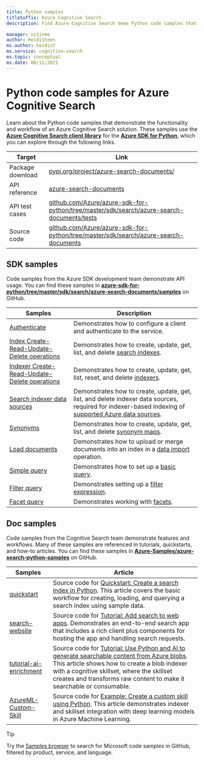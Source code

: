 ```yaml
---
title: Python samples
titleSuffix: Azure Cognitive Search
description: Find Azure Cognitive Search demo Python code samples that use the Azure .NET SDK for Python or REST.

manager: nitinme
author: HeidiSteen
ms.author: heidist
ms.service: cognitive-search
ms.topic: conceptual
ms.date: 06/11/2021
---
```


# Python code samples for Azure Cognitive Search

Learn about the Python code samples that demonstrate the functionality and workflow of an Azure Cognitive Search solution. These samples use the [**Azure Cognitive Search client library**](/python/api/overview/azure/search-documents-readme) for the [**Azure SDK for Python**](/azure/developer/python/), which you can explore through the following links.

| Target | Link |
|--------|------|
| Package download | [pypi.org/project/azure-search-documents/](https://pypi.org/project/azure-search-documents/) |
| API reference | [azure-search-documents](/python/api/azure-search-documents)  |
| API test cases | [github.com/Azure/azure-sdk-for-python/tree/master/sdk/search/azure-search-documents/tests](https://github.com/Azure/azure-sdk-for-python/tree/master/sdk/search/azure-search-documents/tests) |
| Source code | [github.com/Azure/azure-sdk-for-python/tree/master/sdk/search/azure-search-documents](https://github.com/Azure/azure-sdk-for-python/tree/master/sdk/search/azure-search-documents)  |

## SDK samples

Code samples from the Azure SDK development team demonstrate API usage. You can find these samples in [**azure-sdk-for-python/tree/master/sdk/search/azure-search-documents/samples**](https://github.com/Azure/azure-sdk-for-python/tree/master/sdk/search/azure-search-documents/samples) on GitHub.

| Samples | Description |
|---------|-------------|
| [Authenticate](https://github.com/Azure/azure-sdk-for-python/blob/master/sdk/search/azure-search-documents/samples/sample_authentication.py) | Demonstrates how to configure a client and authenticate to the service. | 
| [Index Create-Read-Update-Delete operations](https://github.com/Azure/azure-sdk-for-python/blob/master/sdk/search/azure-search-documents/samples/sample_index_crud_operations.py) | Demonstrates how to create, update, get, list, and delete [search indexes](search-what-is-an-index.md). |
| [Indexer Create-Read-Update-Delete operations](https://github.com/Azure/azure-sdk-for-python/blob/master/sdk/search/azure-search-documents/samples/sample_indexers_operations.py) | Demonstrates how to create, update, get, list, reset, and delete [indexers](search-indexer-overview.md). |
| [Search indexer data sources](https://github.com/Azure/azure-sdk-for-python/blob/master/sdk/search/azure-search-documents/samples/sample_indexer_datasource_skillset.py) | Demonstrates how to create, update, get, list, and delete indexer data sources, required for indexer-based indexing of [supported Azure data sources](search-indexer-overview.md#supported-data-sources). |
| [Synonyms](https://github.com/Azure/azure-sdk-for-python/blob/master/sdk/search/azure-search-documents/samples/sample_synonym_map_operations.py) | Demonstrates how to create, update, get, list, and delete [synonym maps](search-synonyms.md).  |
| [Load documents](https://github.com/Azure/azure-sdk-for-python/blob/master/sdk/search/azure-search-documents/samples/sample_crud_operations.py) | Demonstrates how to upload or merge documents into an index in a [data import](search-what-is-data-import.md) operation. |
| [Simple query](https://github.com/Azure/azure-sdk-for-python/blob/master/sdk/search/azure-search-documents/samples/sample_simple_query.py) | Demonstrates how to set up a [basic query](search-query-overview.md). |
| [Filter query](https://github.com/Azure/azure-sdk-for-python/blob/master/sdk/search/azure-search-documents/samples/sample_filter_query.py) | Demonstrates setting up a [filter expression](search-filters.md). |
| [Facet query](https://github.com/Azure/azure-sdk-for-python/blob/master/sdk/search/azure-search-documents/samples/sample_facet_query.py) | Demonstrates working with [facets](search-filters-facets.md). |

## Doc samples

Code samples from the Cognitive Search team demonstrate features and workflows. Many of these samples are referenced in tutorials, quickstarts, and how-to articles. You can find these samples in [**Azure-Samples/azure-search-python-samples**](https://github.com/Azure-Samples/azure-search-python-samples) on GitHub.

| Samples | Article |
|---------|---------|
| [quickstart](https://github.com/Azure-Samples/azure-search-python-samples/tree/master/Quickstart) | Source code for [Quickstart: Create a search index in Python](search-get-started-python.md). This article covers the basic workflow for creating, loading, and querying a search index using sample data. |
| [search-website](https://github.com/azure-samples/azure-search-python-samples/tree/master/search-website) | Source code for [Tutorial: Add search to web apps](tutorial-python-overview.md). Demonstrates an end-to-end search app that includes a rich client plus components for hosting the app and handling search requests.|
| [tutorial-ai-enrichment](https://github.com/Azure-Samples/azure-search-python-samples/tree/master/Tutorial-AI-Enrichment)  | Source code for [Tutorial: Use Python and AI to generate searchable content from Azure blobs](cognitive-search-tutorial-blob-python.md). This article shows how to create a blob indexer with a cognitive skillset, where the skillset creates and transforms raw content to make it searchable or consumable. |
| [AzureML-Custom-Skill](https://github.com/Azure-Samples/azure-search-python-samples/tree/master/AzureML-Custom-Skill)  | Source code for [Example: Create a custom skill using Python](cognitive-search-custom-skill-python.md). This article demonstrates indexer and skillset integration with deep learning models in Azure Machine Learning. |

> [!Tip]
> Try the [Samples browser](/samples/browse/?languages=python&products=azure-cognitive-search) to search for Microsoft code samples in GitHub, filtered by product, service, and language.
